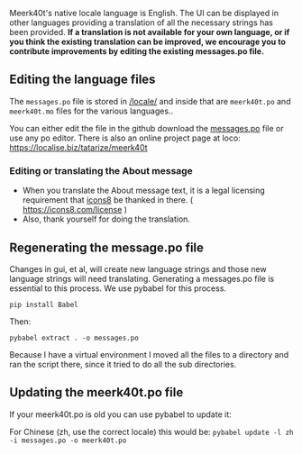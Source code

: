 Meerk40t's native locale language is English. The UI can be displayed in other languages providing a translation of all the necessary strings has been provided. **If a translation is not available for your own language, or if you think the existing translation can be improved, we encourage you to contribute improvements by editing the existing messages.po file.**

## Editing the language files
The `messages.po` file is stored in [/locale/](https://github.com/meerk40t/meerk40t/blob/master/locale/) and inside that are `meerk40t.po` and `meerk40t.mo` files for the various languages..

You can either edit the file in the github download the [messages.po](https://github.com/meerk40t/meerk40t/blob/master/locale/messages.po) file or use any po editor. There is also an online project page at loco: https://localise.biz/tatarize/meerk40t

### Editing or translating the About message
* When you translate the About message text, it is a legal licensing requirement that [icons8](https://icons8.com/) be thanked in there. ( https://icons8.com/license )
* Also, thank yourself for doing the translation.

## Regenerating the message.po file
Changes in gui, et al, will create new language strings and those new language strings will need translating. Generating a messages.po file is essential to this process. We use pybabel for this process. 

`pip install Babel`

Then:

`pybabel extract . -o messages.po`

Because I have a virtual environment I moved all the files to a directory and ran the script there, since it tried to do all the sub directories.

## Updating the meerk40t.po file

If your meerk40t.po is old you can use pybabel to update it:

For Chinese (zh, use the correct locale) this would be:
`pybabel update -l zh -i messages.po -o meerk40t.po`
